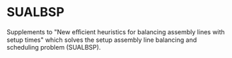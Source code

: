 # SUALBSP
Supplements to "New eﬀicient heuristics for balancing assembly lines with setup times" which solves the setup assembly line balancing and scheduling problem (SUALBSP).
